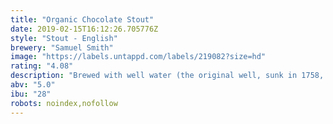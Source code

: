 ```yaml
---
title: "Organic Chocolate Stout"
date: 2019-02-15T16:12:26.705776Z
style: "Stout - English"
brewery: "Samuel Smith"
image: "https://labels.untappd.com/labels/219082?size=hd"
rating: "4.08"
description: "Brewed with well water (the original well, sunk in 1758, is still in use with the hard water is drawn from 85 feet underground), the gently roasted organic chocolate malt and organic cocoa impart a delicious, smooth and creamy character, with inviting deep flavours and a delightful finish – this is the perfect marriage of satisfying stout and luxurious chocolate."
abv: "5.0"
ibu: "28"
robots: noindex,nofollow
---
```

